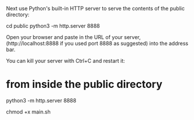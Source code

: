 Next use Python's built-in HTTP server to serve the contents of the public directory:

cd public
python3 -m http.server 8888

Open your browser and paste in the URL of your server, (http://localhost:8888 if you used port 8888 as suggested) into the address bar. 



You can kill your server with Ctrl+C and restart it:

# from inside the public directory
python3 -m http.server 8888



chmod +x main.sh